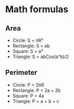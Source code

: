 # Math formulas
## Area
- Circle: S = πR²
- Rectangle: S = ab
- Square: S = a²
- Triangle: S = abCos(a^b)/2

## Perimeter
- Circle: P = 2πR
- Rectangle: P = 2a + 2b
- Square: P = 4a
- Triangle: P = a + b + c
